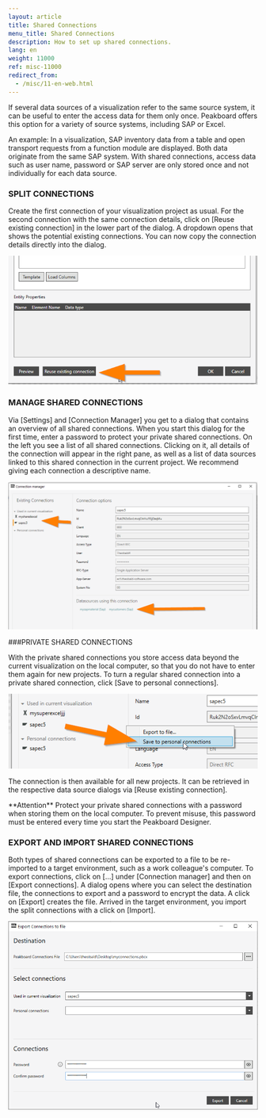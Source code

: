 ```yaml
---
layout: article
title: Shared Connections
menu_title: Shared Connections
description: How to set up shared connections.
lang: en
weight: 11000
ref: misc-11000
redirect_from:
  - /misc/11-en-web.html
---
```


If several data sources of a visualization refer to the same source system, it can be useful to enter the access data for them only once. 
Peakboard offers this option for a variety of source systems, including SAP or Excel.  

An example: In a visualization, SAP inventory data from a table and open transport requests from a function module are displayed. 
Both data originate from the same SAP system. With shared connections, access data such as user name, password or SAP server are only stored once and not individually for each data source.  

### SPLIT CONNECTIONS

Create the first connection of your visualization project as usual. 
For the second connection with the same connection details, click on [Reuse existing connection] in the lower part of the dialog. 
A dropdown opens that shows the potential existing connections. You can now copy the connection details directly into the dialog. 

![shared-connection-01](/assets/images/misc/shared-connection/shared-connection-01.png)

### MANAGE SHARED CONNECTIONS  

Via [Settings] and [Connection Manager] you get to a dialog that contains an overview of all shared connections. 
When you start this dialog for the first time, enter a password to protect your private shared connections. 
On the left you see a list of all shared connections. 
Clicking on it, all details of the connection will appear in the right pane, as well as a list of data sources linked to this shared connection in the current project. 
We recommend giving each connection a descriptive name. 

![shared-connection-02](/assets/images/misc/shared-connection/shared-connection-02.png)

###PRIVATE SHARED CONNECTIONS  

With the private shared connections you store access data beyond the current visualization on the local computer, so that you do not have to enter them again for new projects. 
To turn a regular shared connection into a private shared connection, click [Save to personal connections]. 

![shared-connection-03](/assets/images/misc/shared-connection/shared-connection-03.png)

The connection is then available for all new projects. 
It can be retrieved in the respective data source dialogs via [Reuse existing connection].  

<div class="box-warning" markdown="1">
**Attention**
Protect your private shared connections with a password when storing them on the local computer. 
To prevent misuse, this password must be entered every time you start the Peakboard Designer.  
</div>

### EXPORT AND IMPORT SHARED CONNECTIONS  

Both types of shared connections can be exported to a file to be re-imported to a target environment, such as a work colleague's computer. 
To export connections, click on [...] under [Connection manager] and then on [Export connections]. 
A dialog opens where you can select the destination file, the connections to export and a password to encrypt the data. 
A click on [Export] creates the file. 
Arrived in the target environment, you import the split connections with a click on [Import].  

![shared-connection-04](/assets/images/misc/shared-connection/shared-connection-04.png)

